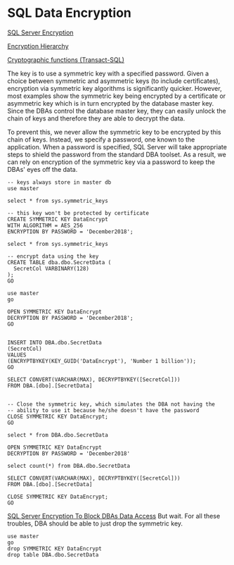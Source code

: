 # SQL Data Encryption
[SQL Server Encryption](<https://docs.microsoft.com/en-us/sql/relational-databases/security/encryption/sql-server-encryption?view=sql-server-2017>)

[Encryption Hierarchy](<https://docs.microsoft.com/en-us/sql/relational-databases/security/encryption/encryption-hierarchy?view=sql-server-2017>)

[Cryptographic functions (Transact-SQL)](<https://docs.microsoft.com/en-us/sql/t-sql/functions/cryptographic-functions-transact-sql?view=sql-server-2017>)

 The key is to use a symmetric key with a specified password. Given a choice between symmetric and asymmetric keys (to include certificates), encryption via symmetric key algorithms is significantly quicker. However, most examples show the symmetric key being encrypted by a certificate or asymmetric key which is in turn encrypted by the database master key. Since the DBAs control the database master key, they can easily unlock the chain of keys and therefore they are able to decrypt the data.

To prevent this, we never allow the symmetric key to be encrypted by this chain of keys. Instead, we specify a password, one known to the application. When a password is specified, SQL Server will take appropriate steps to shield the password from the standard DBA toolset. As a result, we can rely on encryption of the symmetric key via a password to keep the DBAs' eyes off the data.

```
-- keys always store in master db
use master

select * from sys.symmetric_keys

-- this key won't be protected by certificate
CREATE SYMMETRIC KEY DataEncrypt
WITH ALGORITHM = AES_256
ENCRYPTION BY PASSWORD = 'December2018';

select * from sys.symmetric_keys

-- encrypt data using the key
CREATE TABLE dba.dbo.SecretData (
  SecretCol VARBINARY(128)
);
GO 

use master
go

OPEN SYMMETRIC KEY DataEncrypt
DECRYPTION BY PASSWORD = 'December2018';
GO 


INSERT INTO DBA.dbo.SecretData
(SecretCol)
VALUES
(ENCRYPTBYKEY(KEY_GUID('DataEncrypt'), 'Number 1 billion'));
GO 

SELECT CONVERT(VARCHAR(MAX), DECRYPTBYKEY([SecretCol]))
FROM DBA.[dbo].[SecretData]


-- Close the symmetric key, which simulates the DBA not having the
-- ability to use it because he/she doesn't have the password
CLOSE SYMMETRIC KEY DataEncrypt;
GO 

select * from DBA.dbo.SecretData

OPEN SYMMETRIC KEY DataEncrypt
DECRYPTION BY PASSWORD = 'December2018'

select count(*) from DBA.dbo.SecretData

SELECT CONVERT(VARCHAR(MAX), DECRYPTBYKEY([SecretCol]))
FROM DBA.[dbo].[SecretData]

CLOSE SYMMETRIC KEY DataEncrypt;
GO 
```
[SQL Server Encryption To Block DBAs Data Access](<https://www.mssqltips.com/sqlservertip/2840/sql-server-encryption-to-block-dbas-data-access/>)
But wait. For all these troubles, DBA should be able to just drop the symmetric key.
```
use master
go
drop SYMMETRIC KEY DataEncrypt
drop table DBA.dbo.SecretData
```

